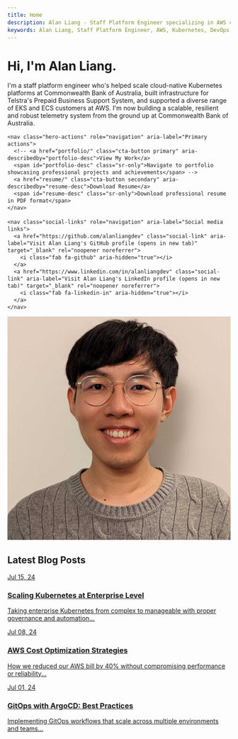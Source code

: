 ```yaml
---
title: Home
description: Alan Liang - Staff Platform Engineer specializing in AWS cloud architecture, DevOps automation, and Kubernetes solutions. Explore my portfolio of enterprise-scale projects and technical expertise.
keywords: Alan Liang, Staff Platform Engineer, AWS, Kubernetes, DevOps, Cloud Architecture, Platform Engineering, Commonwealth Bank
---
```


# Hi, I'm Alan Liang.

<div class="hero-section" role="banner" aria-labelledby="hero-heading">
  <div class="hero-content">
    <p class="hero-bio">I'm a staff platform engineer who's helped scale cloud-native Kubernetes platforms at Commonwealth Bank of Australia, built infrastructure for Telstra's Prepaid Business Support System, and supported a diverse range of EKS and ECS customers at AWS. I'm now building a scalable, resilient and robust telemetry system from the ground up at Commonwealth Bank of Australia.</p>
    
    <nav class="hero-actions" role="navigation" aria-label="Primary actions">
      <!-- <a href="portfolio/" class="cta-button primary" aria-describedby="portfolio-desc">View My Work</a>
      <span id="portfolio-desc" class="sr-only">Navigate to portfolio showcasing professional projects and achievements</span> -->
      <a href="resume/" class="cta-button secondary" aria-describedby="resume-desc">Download Resume</a>
      <span id="resume-desc" class="sr-only">Download professional resume in PDF format</span>
    </nav>
    
    <nav class="social-links" role="navigation" aria-label="Social media links">
      <a href="https://github.com/alanliangdev" class="social-link" aria-label="Visit Alan Liang's GitHub profile (opens in new tab)" target="_blank" rel="noopener noreferrer">
        <i class="fab fa-github" aria-hidden="true"></i>
      </a>
      <a href="https://www.linkedin.com/in/alanliangdev" class="social-link" aria-label="Visit Alan Liang's LinkedIn profile (opens in new tab)" target="_blank" rel="noopener noreferrer">
        <i class="fab fa-linkedin-in" aria-hidden="true"></i>
      </a>
    </nav>
  </div>
  
  <div class="hero-image">
    <img src="assets/images/profile-photo.jpeg" alt="Professional headshot of Alan Liang, Staff Platform Engineer, smiling and wearing business attire">
  </div>
</div>

<!-- ## Featured Projects

<section class="featured-projects" role="region" aria-labelledby="featured-projects-heading">
  
  <article class="featured-project">
    <a href="portfolio/kubernetes-platform" class="featured-project-link" aria-describedby="k8s-project-desc">
      <div class="featured-project-image kubernetes" role="img" aria-label="Kubernetes platform project icon">
        <i class="fas fa-dharmachakra" aria-hidden="true"></i>
      </div>
      <div class="featured-project-content">
        <h3 class="featured-project-title">Enterprise Kubernetes Platform</h3>
        <p id="k8s-project-desc" class="featured-project-description">Self-service platform serving 200+ teams with automated provisioning and cost optimization</p>
        <div class="featured-project-tech" role="list" aria-label="Technologies used">
          <span class="tech-tag" role="listitem">Kubernetes</span>
          <span class="tech-tag" role="listitem">AWS</span>
          <span class="tech-tag" role="listitem">ArgoCD</span>
        </div>
      </div>
    </a>
  </article>
  
  <article class="featured-project">
    <a href="portfolio/aws-migration" class="featured-project-link" aria-describedby="aws-project-desc">
      <div class="featured-project-image aws" role="img" aria-label="AWS cloud migration project icon">
        <i class="fab fa-aws" aria-hidden="true"></i>
      </div>
      <div class="featured-project-content">
        <h3 class="featured-project-title">Cloud Migration & Cost Optimization</h3>
        <p id="aws-project-desc" class="featured-project-description">Enterprise-scale AWS migration achieving 40% cost reduction and improved performance</p>
        <div class="featured-project-tech" role="list" aria-label="Technologies used">
          <span class="tech-tag" role="listitem">AWS</span>
          <span class="tech-tag" role="listitem">CloudFormation</span>
          <span class="tech-tag" role="listitem">Python</span>
        </div>
      </div>
    </a>
  </article>
  
  <article class="featured-project">
    <a href="portfolio/gitops-pipeline" class="featured-project-link" aria-describedby="gitops-project-desc">
      <div class="featured-project-image gitops" role="img" aria-label="GitOps CI/CD pipeline project icon">
        <i class="fas fa-code-branch" aria-hidden="true"></i>
      </div>
      <div class="featured-project-content">
        <h3 class="featured-project-title">GitOps CI/CD Pipeline</h3>
        <p id="gitops-project-desc" class="featured-project-description">Automated deployment pipeline with progressive delivery and security scanning</p>
        <div class="featured-project-tech" role="list" aria-label="Technologies used">
          <span class="tech-tag" role="listitem">ArgoCD</span>
          <span class="tech-tag" role="listitem">GitHub Actions</span>
          <span class="tech-tag" role="listitem">Helm</span>
        </div>
      </div>
    </a>
  </article>
</section>

<div class="view-all-projects">
  <a href="portfolio/" class="view-all-link">View All Projects <i class="fas fa-arrow-right"></i></a>
</div> -->

## Latest Blog Posts

<section class="blog-grid" role="region" aria-labelledby="latest-blog-heading">
  
  <article class="blog-card">
    <a href="blog/2024/07/15/kubernetes-enterprise-scaling.html" class="blog-card-link" aria-describedby="k8s-blog-desc">
      <div class="blog-card-image kubernetes" role="img" aria-label="Kubernetes blog post thumbnail">
        <div class="blog-card-date" aria-label="Published July 15, 2024">Jul 15, 24</div>
      </div>
      <h3 class="blog-card-title">Scaling Kubernetes at Enterprise Level</h3>
      <p id="k8s-blog-desc" class="blog-card-description">Taking enterprise Kubernetes from complex to manageable with proper governance and automation...</p>
    </a>
  </article>
  
  <article class="blog-card">
    <a href="blog/2024/07/08/aws-cost-optimization-strategies.html" class="blog-card-link" aria-describedby="aws-blog-desc">
      <div class="blog-card-image aws" role="img" aria-label="AWS cost optimization blog post thumbnail">
        <div class="blog-card-date" aria-label="Published July 8, 2024">Jul 08, 24</div>
      </div>
      <h3 class="blog-card-title">AWS Cost Optimization Strategies</h3>
      <p id="aws-blog-desc" class="blog-card-description">How we reduced our AWS bill by 40% without compromising performance or reliability...</p>
    </a>
  </article>
  
  <article class="blog-card">
    <a href="blog/2024/07/01/gitops-argocd-best-practices.html" class="blog-card-link" aria-describedby="gitops-blog-desc">
      <div class="blog-card-image gitops" role="img" aria-label="GitOps with ArgoCD blog post thumbnail">
        <div class="blog-card-date" aria-label="Published July 1, 2024">Jul 01, 24</div>
      </div>
      <h3 class="blog-card-title">GitOps with ArgoCD: Best Practices</h3>
      <p id="gitops-blog-desc" class="blog-card-description">Implementing GitOps workflows that scale across multiple environments and teams...</p>
    </a>
  </article>
</section>